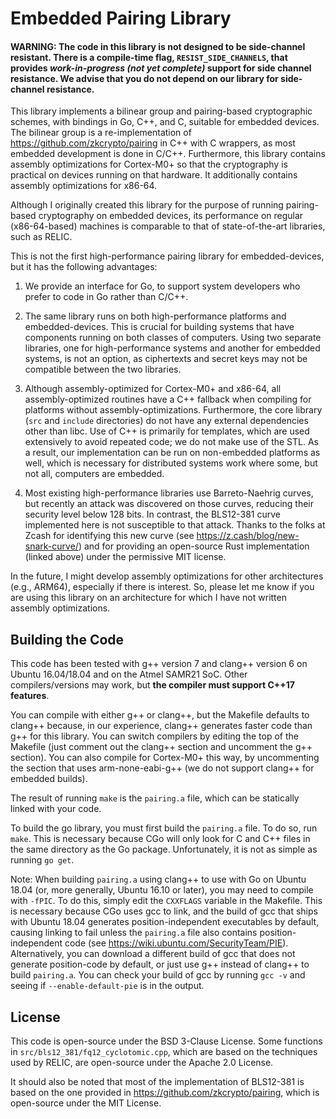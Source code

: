 Embedded Pairing Library
========================

#### WARNING: The code in this library is not designed to be side-channel resistant. There is a compile-time flag, `RESIST_SIDE_CHANNELS`, that provides _work-in-progress (not yet complete)_ support for side channel resistance. We advise that you do not depend on our library for side-channel resistance.

This library implements a bilinear group and pairing-based cryptographic schemes, with bindings in Go, C++, and C, suitable for embedded devices. The bilinear group is a re-implementation of https://github.com/zkcrypto/pairing in C++ with C wrappers, as most embedded development is done in C/C++. Furthermore, this library contains assembly optimizations for Cortex-M0+ so that the cryptography is practical on devices running on that hardware. It additionally contains assembly optimizations for x86-64.

Although I originally created this library for the purpose of running pairing-based cryptography on embedded devices, its performance on regular (x86-64-based) machines is comparable to that of state-of-the-art libraries, such as RELIC.

This is not the first high-performance pairing library for embedded-devices, but it has the following advantages:

1. We provide an interface for Go, to support system developers who prefer to code in Go rather than C/C++.

2. The same library runs on both high-performance platforms and embedded-devices. This is crucial for building systems that have components running on both classes of computers. Using two separate libraries, one for high-performance systems and another for embedded systems, is not an option, as ciphertexts and secret keys may not be compatible between the two libraries.

2. Although assembly-optimized for Cortex-M0+ and x86-64, all assembly-optimized routines have a C++ fallback when compiling for platforms without assembly-optimizations. Furthermore, the core library (`src` and `include` directories) do not have any external dependencies other than libc. Use of C++ is primarily for templates, which are used extensively to avoid repeated code; we do not make use of the STL. As a result, our implementation can be run on non-embedded platforms as well, which is necessary for distributed systems work where some, but not all, computers are embedded.

3. Most existing high-performance libraries use Barreto-Naehrig curves, but recently an attack was discovered on those curves, reducing their security level below 128 bits. In contrast, the BLS12-381 curve implemented here is not susceptible to that attack. Thanks to the folks at Zcash for identifying this new curve (see https://z.cash/blog/new-snark-curve/) and for providing an open-source Rust implementation (linked above) under the permissive MIT license.

In the future, I might develop assembly optimizations for other architectures (e.g., ARM64), especially if there is interest. So, please let me know if you are using this library on an architecture for which I have not written assembly optimizations.

Building the Code
-----------------
This code has been tested with g++ version 7 and clang++ version 6 on Ubuntu 16.04/18.04 and on the Atmel SAMR21 SoC. Other compilers/versions may work, but **the compiler must support C++17 features**.

You can compile with either g++ or clang++, but the Makefile defaults to clang++ because, in our experience, clang++ generates faster code than g++ for this library. You can switch compilers by editing the top of the Makefile (just comment out the clang++ section and uncomment the g++ section). You can also compile for Cortex-M0+ this way, by uncommenting the section that uses arm-none-eabi-g++ (we do not support clang++ for embedded builds).

The result of running `make` is the `pairing.a` file, which can be statically linked with your code.

To build the go library, you must first build the `pairing.a` file. To do so, run `make`. This is necessary because CGo will only look for C and C++ files in the same directory as the Go package. Unfortunately, it is not as simple as running `go get`.

Note: When building `pairing.a` using clang++ to use with Go on Ubuntu 18.04 (or, more generally, Ubuntu 16.10 or later), you may need to compile with `-fPIC`. To do this, simply edit the `CXXFLAGS` variable in the Makefile. This is necessary because CGo uses gcc to link, and the build of gcc that ships with Ubuntu 18.04 generates position-independent executables by default, causing linking to fail unless the `pairing.a` file also contains position-independent code (see https://wiki.ubuntu.com/SecurityTeam/PIE). Alternatively, you can download a different build of gcc that does not generate position-code by default, or just use g++ instead of clang++ to build `pairing.a`. You can check your build of gcc by running `gcc -v` and seeing if `--enable-default-pie` is in the output.

License
-------
This code is open-source under the BSD 3-Clause License. Some functions in `src/bls12_381/fq12_cyclotomic.cpp`, which are based on the techniques used by RELIC, are open-source under the Apache 2.0 License.

It should also be noted that most of the implementation of BLS12-381 is based on the one provided in https://github.com/zkcrypto/pairing, which is open-source under the MIT License.
